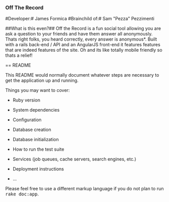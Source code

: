 ### Off The Record ###

#Developer:# James Formica
#Brainchild of:# Sam "Pezza" Pezzimenti

##What is this even?##
Off the Record is a fun social tool allowing you are ask a question to your friends and have them answer all anonymously. Thats right folks, you heard correctly, every answer is anonymous*. Built with a rails back-end / API and an AngularJS front-end it features features that are indeed features of the site. Oh and its like totally mobile friendly so thats a relief!



== README

This README would normally document whatever steps are necessary to get the
application up and running.

Things you may want to cover:

* Ruby version

* System dependencies

* Configuration

* Database creation

* Database initialization

* How to run the test suite

* Services (job queues, cache servers, search engines, etc.)

* Deployment instructions

* ...


Please feel free to use a different markup language if you do not plan to run
<tt>rake doc:app</tt>.
